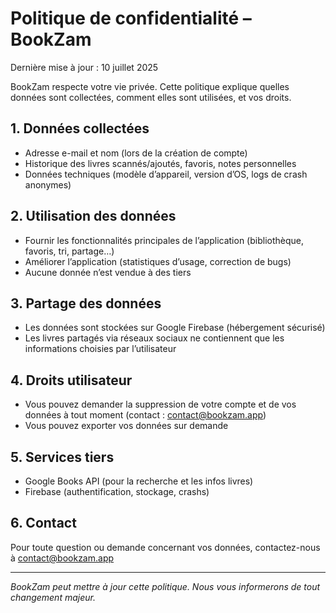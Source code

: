 # Politique de confidentialité – BookZam

Dernière mise à jour : 10 juillet 2025

BookZam respecte votre vie privée. Cette politique explique quelles données sont collectées, comment elles sont utilisées, et vos droits.

## 1. Données collectées
- Adresse e-mail et nom (lors de la création de compte)
- Historique des livres scannés/ajoutés, favoris, notes personnelles
- Données techniques (modèle d’appareil, version d’OS, logs de crash anonymes)

## 2. Utilisation des données
- Fournir les fonctionnalités principales de l’application (bibliothèque, favoris, tri, partage…)
- Améliorer l’application (statistiques d’usage, correction de bugs)
- Aucune donnée n’est vendue à des tiers

## 3. Partage des données
- Les données sont stockées sur Google Firebase (hébergement sécurisé)
- Les livres partagés via réseaux sociaux ne contiennent que les informations choisies par l’utilisateur

## 4. Droits utilisateur
- Vous pouvez demander la suppression de votre compte et de vos données à tout moment (contact : contact@bookzam.app)
- Vous pouvez exporter vos données sur demande

## 5. Services tiers
- Google Books API (pour la recherche et les infos livres)
- Firebase (authentification, stockage, crashs)

## 6. Contact
Pour toute question ou demande concernant vos données, contactez-nous à contact@bookzam.app

---

*BookZam peut mettre à jour cette politique. Nous vous informerons de tout changement majeur.*
